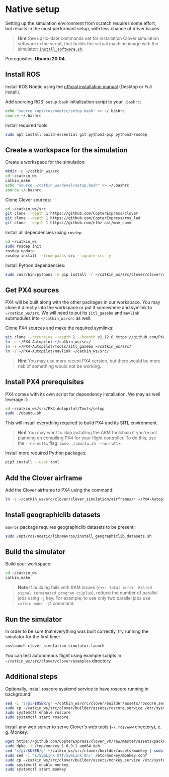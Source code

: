 # Native setup

Setting up the simulation environment from scratch requires some effort, but results in the most performant setup, with less chance of driver issues.

> **Hint** See up-to-date commands set for installation Clover simulation software in the script, that builds the virtual machine image with the simulator: [`install_software.sh`](https://github.com/CopterExpress/clover_vm/blob/master/scripts/install_software.sh).

Prerequisites: **Ubuntu 20.04**.

## Install ROS

Install ROS Noetic using the [official installation manual](http://wiki.ros.org/noetic/Installation/Ubuntu) (Desktop or Full install).

Add sourcing ROS' `setup.bash` initialization script to your `.bashrc`:

```bash
echo "source /opt/ros/noetic/setup.bash" >> ~/.bashrc
source ~/.bashrc
```

Install required tools:

```bash
sudo apt install build-essential git python3-pip python3-rosdep
```

## Create a workspace for the simulation

Create a workspace for the simulation:

```bash
mkdir -p ~/catkin_ws/src
cd ~/catkin_ws
catkin_make
echo "source ~/catkin_ws/devel/setup.bash" >> ~/.bashrc
source ~/.bashrc
```

Clone Clover sources:

```bash
cd ~/catkin_ws/src
git clone --depth 1 https://github.com/CopterExpress/clover
git clone --depth 1 https://github.com/CopterExpress/ros_led
git clone --depth 1 https://github.com/ethz-asl/mav_comm
```

Install all dependencies using `rosdep`:

```bash
cd ~/catkin_ws
sudo rosdep init
rosdep update
rosdep install --from-paths src --ignore-src -y
```

Install Python dependencies:

```bash
sudo /usr/bin/python3 -m pip install -r ~/catkin_ws/src/clover/clover/requirements.txt
```

## Get PX4 sources

PX4 will be built along with the other packages in our workspace. You may clone it directly into the workspace or put it somewhere and symlink to `~/catkin_ws/src`. We will need to put its `sitl_gazebo` and `mavlink` submodules into `~/catkin_ws/src` as well.

Clone PX4 sources and make the required symlinks:

```bash
git clone --recursive --depth 1 --branch v1.12.0 https://github.com/PX4/PX4-Autopilot.git ~/PX4-Autopilot
ln -s ~/PX4-Autopilot ~/catkin_ws/src/
ln -s ~/PX4-Autopilot/Tools/sitl_gazebo ~/catkin_ws/src/
ln -s ~/PX4-Autopilot/mavlink ~/catkin_ws/src/
```

> **Hint** You may use more recent PX4 version, but there would be more risk of something would not be working.

## Install PX4 prerequisites

PX4 comes with its own script for dependency installation. We may as well leverage it:

```bash
cd ~/catkin_ws/src/PX4-Autopilot/Tools/setup
sudo ./ubuntu.sh
```

This will install everything required to build PX4 and its SITL environment.

> **Hint** You may want to skip installing the ARM toolchain if you're not planning on compiling PX4 for your flight controller. To do this, use the `--no-nuttx` flag: `sudo ./ubuntu.sh --no-nuttx`.

Install more required Python packages:

```bash
pip3 install --user toml
```

## Add the Clover airframe

Add the Clover airframe to PX4 using the command:

```bash
ln -s ~/catkin_ws/src/clover/clover_simulation/airframes/* ~/PX4-Autopilot/ROMFS/px4fmu_common/init.d-posix/airframes/
```

## Install geographiclib datasets

`mavros` package requires geographiclib datasets to be present:

```bash
sudo /opt/ros/noetic/lib/mavros/install_geographiclib_datasets.sh
```

## Build the simulator

Build your workspace:

```bash
cd ~/catkin_ws
catkin_make
```

> **Note** If building fails with RAM issues (`c++: fatal error: Killed signal terminated program cc1plus`), reduce the number of parallel jobs using `-j` key. For example, to use only two parallel jobs use `catkin_make -j2` command.

## Run the simulator

In order to be sure that everything was built correctly, try running the simulator for the first time:

```bash
roslaunch clover_simulation simulator.launch
```

You can test autonomous flight using example scripts in `~/catkin_ws/src/clover/clover/examples` directory.

## Additional steps

Optionally, install roscore systemd service to have roscore running in background:

```bash
sed -i "s/pi/$USER/g" ~/catkin_ws/src/clover/builder/assets/roscore.service
sudo cp ~/catkin_ws/src/clover/builder/assets/roscore.service /etc/systemd/system
sudo systemctl enable roscore
sudo systemctl start roscore
```

Install any web server to serve Clover's web tools (`~/.ros/www` directory), e. g. Monkey:

```bash
wget https://github.com/CopterExpress/clover_vm/raw/master/assets/packages/monkey_1.6.9-1_amd64.deb -O /tmp/monkey_1.6.9-1_amd64.deb
sudo dpkg -i /tmp/monkey_1.6.9-1_amd64.deb
sed "s/pi/$USER/g" ~/catkin_ws/src/clover/builder/assets/monkey | sudo tee /etc/monkey/sites/default
sudo sed -i 's/SymLink Off/SymLink On/' /etc/monkey/monkey.conf
sudo cp ~/catkin_ws/src/clover/builder/assets/monkey.service /etc/systemd/system/monkey.service
sudo systemctl enable monkey
sudo systemctl start monkey
```
